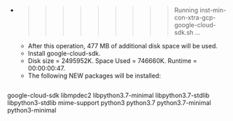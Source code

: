 * >>>>>>>>> Running inst-min-con-xtra-gcp-google-cloud-sdk.sh ...
  * After this operation, 477 MB of additional disk space will be used.
  * Install google-cloud-sdk.
  * Disk size = 2495952K. Space Used = 746660K. Runtime = 00:00:00:47.
  * The following NEW packages will be installed:
  ```bash
google-cloud-sdk libmpdec2 libpython3.7-minimal libpython3.7-stdlib libpython3-stdlib
mime-support python3 python3.7 python3.7-minimal python3-minimal
  ```

